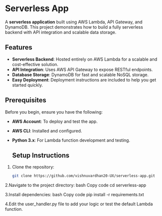 # Serverless App

A **serverless application** built using AWS Lambda, API Gateway, and DynamoDB. This project demonstrates how to build a fully serverless backend with API integration and scalable data storage.

## Features

- **Serverless Backend**: Hosted entirely on AWS Lambda for a scalable and cost-effective solution.
- **API Integration**: Uses AWS API Gateway to expose RESTful endpoints.
- **Database Storage**: DynamoDB for fast and scalable NoSQL storage.
- **Easy Deployment**: Deployment instructions are included to help you get started quickly.


## Prerequisites

Before you begin, ensure you have the following:
- **AWS Account**: To deploy and test the app.
- **AWS CLI**: Installed and configured.
- **Python 3.x**: For Lambda function development and testing.

  ## Setup Instructions

1. Clone the repository:
   ```bash
   git clone https://github.com/vishnuvardhan20-UX/serverless-app.git

2.Navigate to the project directory:
bash
Copy code
cd serverless-app

3.Install dependencies:
bash
Copy code
pip install -r requirements.txt

4.Edit the user_handler.py file to add your logic or test the default Lambda function.




